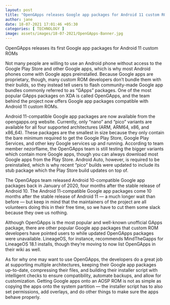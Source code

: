 ```yaml
---
layout: post
title: "OpenGApps releases Google app packages for Android 11 custom ROMs"
author: jane 
date: 18-07-2021 17:01:46 +05:30 
categories: [ TECHNOLOGY ] 
image: assets/images/18-07-2021/OpenGApps-Banner.jpg
---
```

OpenGApps releases its first Google app packages for Android 11 custom ROMs

Not many people are willing to use an Android phone without access to the Google Play Store and other Google apps, which is why most Android phones come with Google apps preinstalled. Because Google apps are proprietary, though, many custom ROM developers don’t bundle them with their builds, so they instead tell users to flash community-made Google app bundles commonly referred to as “GApps” packages. One of the most popular GApps packages on XDA is called OpenGApps, and the team behind the project now offers Google app packages compatible with Android 11 custom ROMs.

Android 11-compatible Google app packages are now available from the opengapps.org website. Currently, only “nano” and “pico” variants are available for all four supported architectures (ARM, ARM64, x86, and x86_64). These packages are the smallest in size because they only contain the bare minimum required to get the Google Play Store, Google Play Services, and other key Google services up and running. According to team member nezorflame, the OpenGApps team is still testing the bigger variants which contain more Google apps, though you can always download most Google apps from the Play Store. Android Auto, however, is required to be preinstalled, which is why recent “pico” builds were updated to include its stub package which the Play Store build updates on top of.

The OpenGApps team released Android 10-compatible Google app packages back in January of 2020, four months after the stable release of Android 10. The Android 11-compatible Google app packages come 10 months after the stable release of Android 11 — a much longer wait than before — but keep in mind that the maintainers of the project are all volunteers doing this in their free time, so we have to cut them some slack because they owe us nothing.

Although OpenGApps is the most popular and well-known unofficial GApps package, there are other popular Google app packages that custom ROM developers have pointed users to while updated OpenGApps packages were unavailable. LineageOS, for instance, recommends MindTheGapps for LineageOS 18.1 installs, though they’re moving to now list OpenGApps in their wiki as well.

As for why one may want to use OpenGApps, the developers do a great job at supporting multiple architectures, keeping their Google app packages up-to-date, compressing their files, and building their installer script with intelligent checks to ensure compatibility, automate backups, and allow for customization. Getting Google apps onto an AOSP ROM is not as simple as copying the apps onto the system partition — the installer script has to also set permissions, add overlays, and do other things to make sure the apps behave properly.